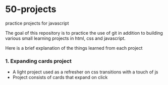 # 50-projects
practice projects for javascript

The goal of this repository is to practice the use of git in addition to building various small learning projects in html, css and javascript.

Here is a brief explanation of the things learned from each project

### 1. Expanding cards project
  * A light project used as a refresher on css transitions with a touch of js
  * Project consists of cards that expand on click
